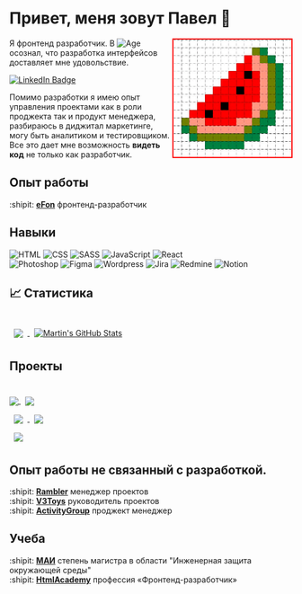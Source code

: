# Привет, меня зовут Павел :wave:
<img align="right" alt="pixel watermelon" width="210" src="img/wm-small.png" style="border: 2px solid red;" />

Я фронтенд разработчик.
В ![Age](https://img.shields.io/badge/40-лет-darkorange) осознал, что разработка интерфейсов доставляет мне удовольствие.

<div id="badges">
  <a href="https://www.linkedin.com/in/paseek/">
    <img src="https://img.shields.io/badge/LinkedIn-blue?style=for-the-badge&logo=linkedin&logoColor=white" alt="LinkedIn Badge"/>
  </a>
</div>

Помимо разработки я имею опыт управления проектами как в роли проджекта так и продукт менеджера, разбираюсь в диджитал маркетинге, могу быть аналитиком и тестировщиком.<br> 
Все это дает мне возможность <b>видеть код</b> не только как разработчик.
<br>

## Опыт работы
:shipit: [**eFon**][efon] фронтенд-разработчик
<br>

## Навыки
![HTML](https://img.shields.io/badge/Html-E34F26?logo=html5&logoColor=white&style=for-the-badge)
![CSS](https://img.shields.io/badge/Css-1572B6?logo=css3&logoColor=white&style=for-the-badge)
![SASS](https://img.shields.io/badge/Sass-CC6699?logo=sass&logoColor=white&style=for-the-badge)
![JavaScript](https://img.shields.io/badge/JavaScript-F7DF1E?logo=javascript&logoColor=black&style=for-the-badge)
![React](https://img.shields.io/badge/React-61DAFB?logo=react&logoColor=black&style=for-the-badge)
<br>
![Photoshop](https://img.shields.io/badge/Photoshop-E34F26?logo=adobephotoshop&logoColor=white&style=for-the-badge)
![Figma](https://img.shields.io/badge/Figma-F24E1E?logo=figma&logoColor=white&style=for-the-badge)
![Wordpress](https://img.shields.io/badge/wordpress-21759B?logo=wordpress&logoColor=white&style=for-the-badge)
![Jira](https://img.shields.io/badge/Jira-0052CC?logo=jirasoftware&logoColor=white&style=for-the-badge)
![Redmine](https://img.shields.io/badge/Redmine-B32024?logo=redmine&logoColor=white&style=for-the-badge)
![Notion](https://img.shields.io/badge/Notion-000000?logo=notion&logoColor=white&style=for-the-badge)

## &#x1f4c8; Статистика
<br>
<a href="https://github.com/paseek">
  <img align="center" style="margin:0.5rem" src="https://github-readme-stats.vercel.app/api/top-langs/?username=paseek&hide=html,css&title_color=ffffff&text_color=c9cacc&icon_color=4AB197&bg_color=1A2B34" />
</a>

<a href="https://github.com/paseek">
  <img align="center" style="margin:0.5rem" src="https://github-readme-stats.vercel.app/api?username=paseek&show_icons=true&line_height=27&count_private=true&title_color=ffffff&text_color=c9cacc&icon_color=4AB097&bg_color=1A2B34" alt="Martin's GitHub Stats" />
</a>

## Проекты

<br>
<a href="https://github.com/paseek/drink2go">
  <img align="center" src="https://github-readme-stats.vercel.app/api/pin/?username=paseek&repo=drink2go&title_color=ffffff&text_color=c9cacc&icon_color=4AB197&bg_color=1A2B34" />
</a>
<a href="https://github.com/paseek/smartdevice">
  <img align="center" style="margin:0.5rem" src="https://github-readme-stats.vercel.app/api/pin/?username=paseek&repo=smartdevice&title_color=ffffff&text_color=c9cacc&icon_color=4AB197&bg_color=1A2B34" />
</a>
<br>

<a href="https://github.com/paseek/cruises-to-antarctica">
  <img align="center" style="margin:0.5rem" src="https://github-readme-stats.vercel.app/api/pin/?username=paseek&repo=cruises-to-antarctica&title_color=ffffff&text_color=c9cacc&icon_color=4AB197&bg_color=1A2B34" />
</a>
<a href="https://github.com/paseek/keksobooking">
  <img align="center" style="margin:0.5rem" src="https://github-readme-stats.vercel.app/api/pin/?username=paseek&repo=keksobooking&title_color=ffffff&text_color=c9cacc&icon_color=4AB197&bg_color=1A2B34" />
</a>
<br>
<a href="https://github.com/paseek/supergym">
  <img align="center" style="margin:0.5rem" src="https://github-readme-stats.vercel.app/api/pin/?username=paseek&repo=supergym&title_color=ffffff&text_color=c9cacc&icon_color=4AB197&bg_color=1A2B34" />
</a>
<br>

## Опыт работы не связанный с разработкой.
:shipit: [**Rambler**][r1] менеджер проектов<br>
:shipit: [**V3Toys**][v3] руководитель проектов<br>
:shipit: [**ActivityGroup**][actgr] проджект менеджер<br>

## Учеба
:shipit: [**МАИ**][rgtu] степень магистра в области "Инженерная защита окружающей среды"<br>
:shipit: [**HtmlAcademy**][academy] профессия «Фронтенд-разработчик»<br>


[rgtu]: https://mai.ru
[r1]: https://rambler.ru
[v3]: https://v3toys.ru
[actgr]: https://activbtl.ru
[efon]: https://efon.ru
[academy]: https://htmlacademy.ru/profession/frontender


<!--
**paseek/paseek** is a ✨ _special_ ✨ repository because its `README.md` (this file) appears on your GitHub profile.

Here are some ideas to get you started:

- 🔭 I’m currently working on ...
- 🌱 I’m currently learning ...
- 👯 I’m looking to collaborate on ...
- 🤔 I’m looking for help with ...
- 💬 Ask me about ...
- 📫 How to reach me: ...
- 😄 Pronouns: ...
- ⚡ Fun fact: ...
-->
